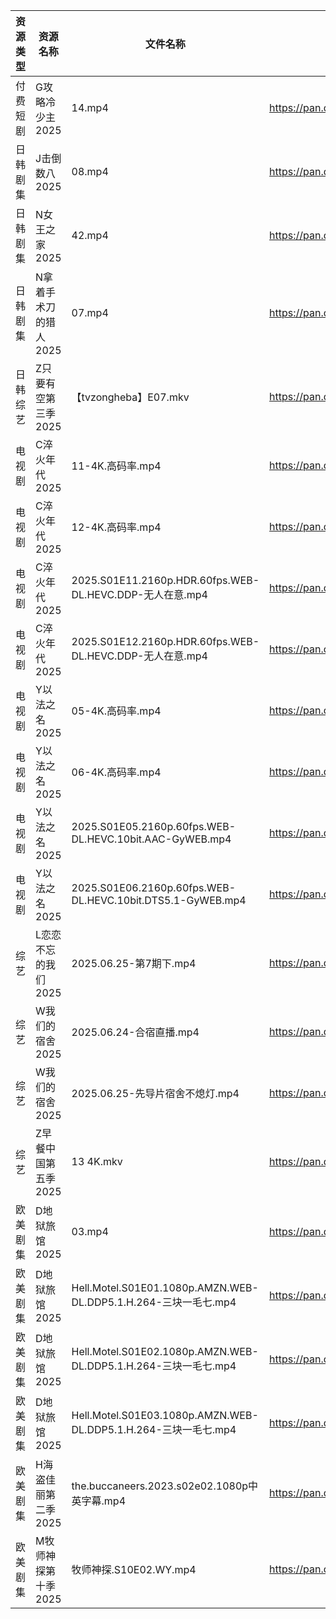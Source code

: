 | 资源类型 | 资源名称          | 文件名称                                                       | 分享链接                                | 更新时间                |
| ---- | ------------- | ---------------------------------------------------------- | ----------------------------------- | ------------------- |
| 付费短剧 | G攻略冷少主2025    | 14.mp4                                                     | https://pan.quark.cn/s/1914edeeaf5d | 2025-06-25 16:22:59 |
| 日韩剧集 | J击倒数八2025     | 08.mp4                                                     | https://pan.quark.cn/s/98fc5313c702 | 2025-06-25 21:25:00 |
| 日韩剧集 | N女王之家2025     | 42.mp4                                                     | https://pan.quark.cn/s/a85463f38f49 | 2025-06-25 16:29:39 |
| 日韩剧集 | N拿着手术刀的猎人2025 | 07.mp4                                                     | https://pan.quark.cn/s/425671cbfbc3 | 2025-06-25 01:28:58 |
| 日韩综艺 | Z只要有空第三季2025  | 【tvzongheba】E07.mkv                                        | https://pan.quark.cn/s/3cb5aefd31a4 | 2025-06-25 16:42:10 |
| 电视剧  | C淬火年代2025     | 11-4K.高码率.mp4                                              | https://pan.quark.cn/s/9fb5de6a595c | 2025-06-25 21:21:10 |
| 电视剧  | C淬火年代2025     | 12-4K.高码率.mp4                                              | https://pan.quark.cn/s/9fb5de6a595c | 2025-06-25 21:21:13 |
| 电视剧  | C淬火年代2025     | 2025.S01E11.2160p.HDR.60fps.WEB-DL.HEVC.DDP-无人在意.mp4       | https://pan.quark.cn/s/9fb5de6a595c | 2025-06-25 21:21:24 |
| 电视剧  | C淬火年代2025     | 2025.S01E12.2160p.HDR.60fps.WEB-DL.HEVC.DDP-无人在意.mp4       | https://pan.quark.cn/s/9fb5de6a595c | 2025-06-25 21:21:20 |
| 电视剧  | Y以法之名2025     | 05-4K.高码率.mp4                                              | https://pan.quark.cn/s/929cc6cd7c75 | 2025-06-25 21:36:37 |
| 电视剧  | Y以法之名2025     | 06-4K.高码率.mp4                                              | https://pan.quark.cn/s/929cc6cd7c75 | 2025-06-25 21:36:34 |
| 电视剧  | Y以法之名2025     | 2025.S01E05.2160p.60fps.WEB-DL.HEVC.10bit.AAC-GyWEB.mp4    | https://pan.quark.cn/s/929cc6cd7c75 | 2025-06-25 21:36:40 |
| 电视剧  | Y以法之名2025     | 2025.S01E06.2160p.60fps.WEB-DL.HEVC.10bit.DTS5.1-GyWEB.mp4 | https://pan.quark.cn/s/929cc6cd7c75 | 2025-06-25 21:36:31 |
| 综艺   | L恋恋不忘的我们2025  | 2025.06.25-第7期下.mp4                                        | https://pan.quark.cn/s/d6117c189f5a | 2025-06-25 21:39:58 |
| 综艺   | W我们的宿舍2025    | 2025.06.24-合宿直播.mp4                                        | https://pan.quark.cn/s/f9a388d84b7d | 2025-06-25 16:41:25 |
| 综艺   | W我们的宿舍2025    | 2025.06.25-先导片宿舍不熄灯.mp4                                    | https://pan.quark.cn/s/f9a388d84b7d | 2025-06-25 16:41:28 |
| 综艺   | Z早餐中国第五季2025  | 13 4K.mkv                                                  | https://pan.quark.cn/s/8bf6a96b483b | 2025-06-25 16:38:31 |
| 欧美剧集 | D地狱旅馆2025     | 03.mp4                                                     | https://pan.quark.cn/s/10c33ae23077 | 2025-06-25 21:21:55 |
| 欧美剧集 | D地狱旅馆2025     | Hell.Motel.S01E01.1080p.AMZN.WEB-DL.DDP5.1.H.264-三块一毛七.mp4 | https://pan.quark.cn/s/10c33ae23077 | 2025-06-25 21:22:06 |
| 欧美剧集 | D地狱旅馆2025     | Hell.Motel.S01E02.1080p.AMZN.WEB-DL.DDP5.1.H.264-三块一毛七.mp4 | https://pan.quark.cn/s/10c33ae23077 | 2025-06-25 21:22:03 |
| 欧美剧集 | D地狱旅馆2025     | Hell.Motel.S01E03.1080p.AMZN.WEB-DL.DDP5.1.H.264-三块一毛七.mp4 | https://pan.quark.cn/s/10c33ae23077 | 2025-06-25 21:21:59 |
| 欧美剧集 | H海盗佳丽第二季2025  | the.buccaneers.2023.s02e02.1080p中英字幕.mp4                   | https://pan.quark.cn/s/f105070abaee | 2025-06-25 16:24:18 |
| 欧美剧集 | M牧师神探第十季2025  | 牧师神探.S10E02.WY.mp4                                         | https://pan.quark.cn/s/7dc41afe3631 | 2025-06-25 21:28:31 |
